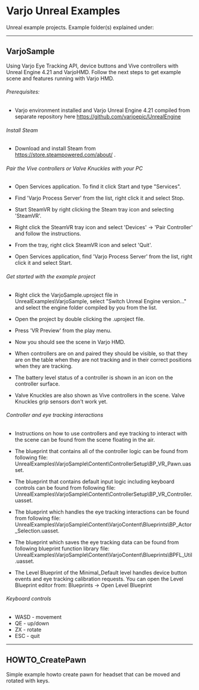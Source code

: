 # Varjo Unreal Examples
Unreal example projects. Example folder(s) explained under:

-----------------------------------------------------------------------------------------------------

## VarjoSample

Using Varjo Eye Tracking API, device buttons and Vive controllers with Unreal Engine 4.21 and VarjoHMD.
Follow the next steps to get example scene and features running with Varjo HMD.
###### Prerequisites:

- Varjo environment installed and Varjo Unreal Engine 4.21 compiled from separate repository here https://github.com/varjoepic/UnrealEngine

###### Install Steam

- Download and install Steam from https://store.steampowered.com/about/ .

###### Pair the Vive controllers or Valve Knuckles with your PC

- Open Services application. To find it click Start and type "Services".

- Find 'Varjo Process Server' from the list, right click it and select Stop.

- Start SteamVR by right clicking the Steam tray icon and selecting 'SteamVR'.

- Right click the SteamVR tray icon and select 'Devices' -> 'Pair Controller' and follow
  the instructions.

- From the tray, right click SteamVR icon and select 'Quit'.

- Open Services application, find 'Varjo Process Server' from the list, right click it and
  select Start.

###### Get started with the example project

- Right click the VarjoSample.uproject file in UnrealExamples\VarjoSample, select
  "Switch Unreal Engine version..." and select the engine folder compiled by you from the list.

- Open the project by double clicking the .uproject file.

- Press 'VR Preview' from the play menu.

- Now you should see the scene in Varjo HMD.

- When controllers are on and paired they should be visible, so that they are on the table when
  they are not tracking and in their correct positions when they are tracking.

- The battery level status of a controller is shown in an icon on the controller surface.

- Valve Knuckles are also shown as Vive controllers in the scene. Valve Knuckles grip sensors don't
  work yet.

###### Controller and eye tracking interactions

- Instructions on how to use controllers and eye tracking to interact with the scene can be found 
  from the scene floating in the air.
	
- The blueprint that contains all of the controller logic can be found from following file:
  UnrealExamples\VarjoSample\Content\ControllerSetup\BP_VR_Pawn.uasset.
  
- The blueprint that contains default input logic including keyboard controls can be found from following file:
  UnrealExamples\VarjoSample\Content\ControllerSetup\BP_VR_Controller.uasset.
	
- The blueprint which handles the eye tracking interactions can be found from following file:
  UnrealExamples\VarjoSample\Content\VarjoContent\Blueprints\BP_Actor_Selection.uasset.
  
- The blueprint which saves the eye tracking data can be found from following blueprint function library file:
  UnrealExamples\VarjoSample\Content\VarjoContent\Blueprints\BPFL_Util.uasset.

- The Level Blueprint of the Minimal_Default level handles device button events and eye tracking
  calibration requests. You can open the Level Blueprint editor from:
  Blueprints -> Open Level Blueprint

###### Keyboard controls
- WASD - movement
- QE - up/down
- ZX - rotate
- ESC - quit
	
-----------------------------------------------------------------------------------------------------

## HOWTO_CreatePawn 

Simple example howto create pawn for headset that can be moved and rotated with keys.
